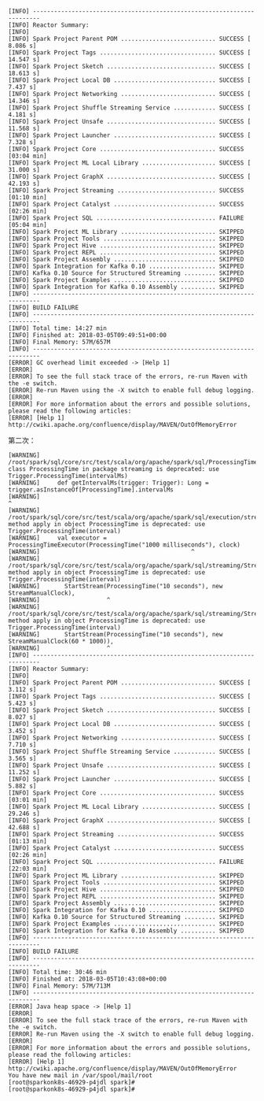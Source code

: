 	[INFO] ------------------------------------------------------------------------
	[INFO] Reactor Summary:
	[INFO]
	[INFO] Spark Project Parent POM ........................... SUCCESS [  8.086 s]
	[INFO] Spark Project Tags ................................. SUCCESS [ 14.547 s]
	[INFO] Spark Project Sketch ............................... SUCCESS [ 18.613 s]
	[INFO] Spark Project Local DB ............................. SUCCESS [  7.437 s]
	[INFO] Spark Project Networking ........................... SUCCESS [ 14.346 s]
	[INFO] Spark Project Shuffle Streaming Service ............ SUCCESS [  4.181 s]
	[INFO] Spark Project Unsafe ............................... SUCCESS [ 11.568 s]
	[INFO] Spark Project Launcher ............................. SUCCESS [  7.328 s]
	[INFO] Spark Project Core ................................. SUCCESS [03:04 min]
	[INFO] Spark Project ML Local Library ..................... SUCCESS [ 31.000 s]
	[INFO] Spark Project GraphX ............................... SUCCESS [ 42.193 s]
	[INFO] Spark Project Streaming ............................ SUCCESS [01:10 min]
	[INFO] Spark Project Catalyst ............................. SUCCESS [02:26 min]
	[INFO] Spark Project SQL .................................. FAILURE [05:04 min]
	[INFO] Spark Project ML Library ........................... SKIPPED
	[INFO] Spark Project Tools ................................ SKIPPED
	[INFO] Spark Project Hive ................................. SKIPPED
	[INFO] Spark Project REPL ................................. SKIPPED
	[INFO] Spark Project Assembly ............................. SKIPPED
	[INFO] Spark Integration for Kafka 0.10 ................... SKIPPED
	[INFO] Kafka 0.10 Source for Structured Streaming ......... SKIPPED
	[INFO] Spark Project Examples ............................. SKIPPED
	[INFO] Spark Integration for Kafka 0.10 Assembly .......... SKIPPED
	[INFO] ------------------------------------------------------------------------
	[INFO] BUILD FAILURE
	[INFO] ------------------------------------------------------------------------
	[INFO] Total time: 14:27 min
	[INFO] Finished at: 2018-03-05T09:49:51+00:00
	[INFO] Final Memory: 57M/657M
	[INFO] ------------------------------------------------------------------------
	[ERROR] GC overhead limit exceeded -> [Help 1]
	[ERROR]
	[ERROR] To see the full stack trace of the errors, re-run Maven with the -e switch.
	[ERROR] Re-run Maven using the -X switch to enable full debug logging.
	[ERROR]
	[ERROR] For more information about the errors and possible solutions, please read the following articles:
	[ERROR] [Help 1] http://cwiki.apache.org/confluence/display/MAVEN/OutOfMemoryError




第二次：

	[WARNING] /root/spark/sql/core/src/test/scala/org/apache/spark/sql/ProcessingTimeSuite.scala:30: class ProcessingTime in package streaming is deprecated: use Trigger.ProcessingTime(intervalMs)
	[WARNING]     def getIntervalMs(trigger: Trigger): Long = trigger.asInstanceOf[ProcessingTime].intervalMs
	[WARNING]                                                                      ^
	[WARNING] /root/spark/sql/core/src/test/scala/org/apache/spark/sql/execution/streaming/ProcessingTimeExecutorSuite.scala:55: method apply in object ProcessingTime is deprecated: use Trigger.ProcessingTime(interval)
	[WARNING]     val executor = ProcessingTimeExecutor(ProcessingTime("1000 milliseconds"), clock)
	[WARNING]                                           ^
	[WARNING] /root/spark/sql/core/src/test/scala/org/apache/spark/sql/streaming/StreamSuite.scala:312: method apply in object ProcessingTime is deprecated: use Trigger.ProcessingTime(interval)
	[WARNING]       StartStream(ProcessingTime("10 seconds"), new StreamManualClock),
	[WARNING]                   ^
	[WARNING] /root/spark/sql/core/src/test/scala/org/apache/spark/sql/streaming/StreamSuite.scala:353: method apply in object ProcessingTime is deprecated: use Trigger.ProcessingTime(interval)
	[WARNING]       StartStream(ProcessingTime("10 seconds"), new StreamManualClock(60 * 1000)),
	[WARNING]                   ^
	[INFO] ------------------------------------------------------------------------
	[INFO] Reactor Summary:
	[INFO]
	[INFO] Spark Project Parent POM ........................... SUCCESS [  3.112 s]
	[INFO] Spark Project Tags ................................. SUCCESS [  5.423 s]
	[INFO] Spark Project Sketch ............................... SUCCESS [  8.027 s]
	[INFO] Spark Project Local DB ............................. SUCCESS [  3.452 s]
	[INFO] Spark Project Networking ........................... SUCCESS [  7.710 s]
	[INFO] Spark Project Shuffle Streaming Service ............ SUCCESS [  3.565 s]
	[INFO] Spark Project Unsafe ............................... SUCCESS [ 11.252 s]
	[INFO] Spark Project Launcher ............................. SUCCESS [  5.882 s]
	[INFO] Spark Project Core ................................. SUCCESS [03:01 min]
	[INFO] Spark Project ML Local Library ..................... SUCCESS [ 29.246 s]
	[INFO] Spark Project GraphX ............................... SUCCESS [ 42.688 s]
	[INFO] Spark Project Streaming ............................ SUCCESS [01:13 min]
	[INFO] Spark Project Catalyst ............................. SUCCESS [02:26 min]
	[INFO] Spark Project SQL .................................. FAILURE [22:03 min]
	[INFO] Spark Project ML Library ........................... SKIPPED
	[INFO] Spark Project Tools ................................ SKIPPED
	[INFO] Spark Project Hive ................................. SKIPPED
	[INFO] Spark Project REPL ................................. SKIPPED
	[INFO] Spark Project Assembly ............................. SKIPPED
	[INFO] Spark Integration for Kafka 0.10 ................... SKIPPED
	[INFO] Kafka 0.10 Source for Structured Streaming ......... SKIPPED
	[INFO] Spark Project Examples ............................. SKIPPED
	[INFO] Spark Integration for Kafka 0.10 Assembly .......... SKIPPED
	[INFO] ------------------------------------------------------------------------
	[INFO] BUILD FAILURE
	[INFO] ------------------------------------------------------------------------
	[INFO] Total time: 30:46 min
	[INFO] Finished at: 2018-03-05T10:43:08+00:00
	[INFO] Final Memory: 57M/713M
	[INFO] ------------------------------------------------------------------------
	[ERROR] Java heap space -> [Help 1]
	[ERROR]
	[ERROR] To see the full stack trace of the errors, re-run Maven with the -e switch.
	[ERROR] Re-run Maven using the -X switch to enable full debug logging.
	[ERROR]
	[ERROR] For more information about the errors and possible solutions, please read the following articles:
	[ERROR] [Help 1] http://cwiki.apache.org/confluence/display/MAVEN/OutOfMemoryError
	You have new mail in /var/spool/mail/root
	[root@sparkonk8s-46929-p4jdl spark]#
	[root@sparkonk8s-46929-p4jdl spark]#
